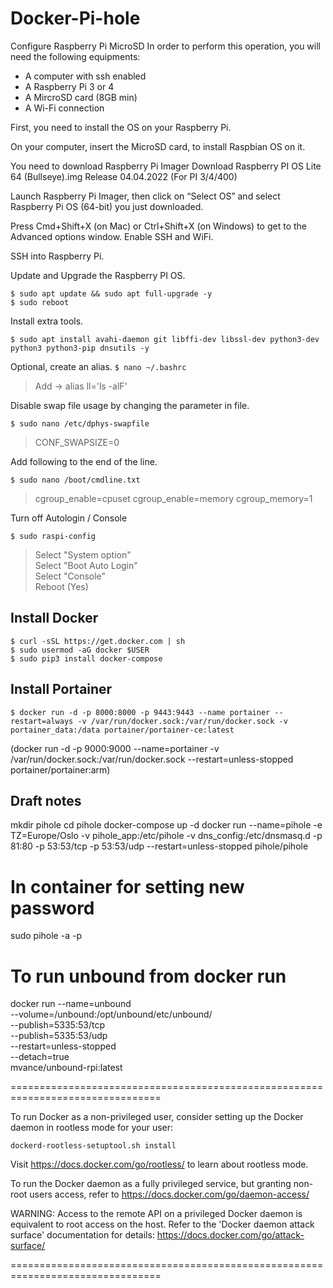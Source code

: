 # Docker-Pi-hole

Configure Raspberry Pi MicroSD
In order to perform this operation, you will need the following equipments:

* A computer with ssh enabled
* A Raspberry Pi 3 or 4
* A MircroSD card (8GB min)
* A Wi-Fi connection

First, you need to install the OS on your Raspberry Pi.

On your computer, insert the MicroSD card, to install Raspbian OS on it.

You need to download Raspberry Pi Imager 
Download Raspberry PI OS Lite 64 (Bullseye).img
Release 04.04.2022 (For PI 3/4/400)

Launch Raspberry Pi Imager, then click on “Select OS” and select Raspberry Pi OS (64-bit) you just downloaded.

Press Cmd+Shift+X (on Mac) or Ctrl+Shift+X (on Windows) to get to the Advanced options window. 
Enable SSH and WiFi.

SSH into Raspberry Pi.

Update and Upgrade the Raspberry PI OS.

`$ sudo apt update && sudo apt full-upgrade -y`<br>
`$ sudo reboot`

Install extra tools.

`$ sudo apt install avahi-daemon git libffi-dev libssl-dev python3-dev python3 python3-pip dnsutils -y`<br>

Optional, create an alias.
`$ nano ~/.bashrc`

> Add -> alias ll='ls -alF'

Disable swap file usage by changing the parameter in file.

`$ sudo nano /etc/dphys-swapfile`

> CONF_SWAPSIZE=0

Add following to the end of the line.

`$ sudo nano /boot/cmdline.txt`

> cgroup_enable=cpuset cgroup_enable=memory cgroup_memory=1

Turn off Autologin / Console

`$ sudo raspi-config`

> Select "System option"<br>
> Select "Boot Auto Login"<br>
> Select "Console"<br>
> Reboot (Yes)


## Install Docker

`$ curl -sSL https://get.docker.com | sh`<br>
`$ sudo usermod -aG docker $USER`<br>
`$ sudo pip3 install docker-compose`

## Install Portainer

`$ docker run -d -p 8000:8000 -p 9443:9443 --name portainer --restart=always -v /var/run/docker.sock:/var/run/docker.sock -v portainer_data:/data portainer/portainer-ce:latest`

(docker run -d -p 9000:9000 --name=portainer -v /var/run/docker.sock:/var/run/docker.sock --restart=unless-stopped portainer/portainer:arm)

## Draft notes

mkdir pihole
cd pihole
docker-compose up -d
docker run --name=pihole -e TZ=Europe/Oslo -v pihole_app:/etc/pihole -v dns_config:/etc/dnsmasq.d -p 81:80 -p 53:53/tcp -p 53:53/udp --restart=unless-stopped pihole/pihole

# In container for setting new password
sudo pihole -a -p

# To run unbound from docker run
docker run --name=unbound \
--volume=/unbound:/opt/unbound/etc/unbound/ \
--publish=5335:53/tcp \
--publish=5335:53/udp \
--restart=unless-stopped \
--detach=true \
mvance/unbound-rpi:latest

================================================================================

To run Docker as a non-privileged user, consider setting up the
Docker daemon in rootless mode for your user:

    dockerd-rootless-setuptool.sh install

Visit https://docs.docker.com/go/rootless/ to learn about rootless mode.


To run the Docker daemon as a fully privileged service, but granting non-root
users access, refer to https://docs.docker.com/go/daemon-access/

WARNING: Access to the remote API on a privileged Docker daemon is equivalent
         to root access on the host. Refer to the 'Docker daemon attack surface'
         documentation for details: https://docs.docker.com/go/attack-surface/

================================================================================
